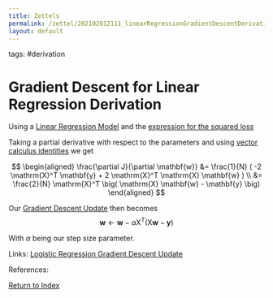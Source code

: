 ```yaml
---
title: Zettels
permalink: /zettel/202102012111_linearRegressionGradientDescentDerivation
layout: default
---
```

tags: #derivation

# Gradient Descent for Linear Regression Derivation

Using a [Linear Regression Model](202103141139_linearRegressionModel) and the 
[expression for the squared loss](202103141145_linearRegressionSquaredLossMatrix)

Taking a partial derivative with respect to the parameters and using [vector calculus identities](202101161942_vectorCalculusResults) we get

$$
\begin{aligned}
\frac{\partial J}{\partial \mathbf{w}} &= \frac{1}{N} ( -2 \mathrm{X}^T \mathbf{y} + 2 \mathrm{X}^T \mathrm{X} \mathbf{w} ) \\
&= \frac{2}{N} \mathrm{X}^T \big( \mathrm{X} \mathbf{w} - \mathbf{y} \big)
\end{aligned}
$$

Our [Gradient Descent Update](202103282312_gradientDescentUpdate) then becomes 
$$
\mathbf{w} \leftarrow \mathbf{w} - \alpha \mathrm{X}^T \big( \mathrm{X} \mathbf{w} - \mathbf{y} \big)
$$

With $\alpha$ being our step size parameter.

Links: [Logistic Regression Gradient Descent Update](202103282246_logisticRegressionGradientDescentStepDerivation)

References: 

[Return to Index](index)